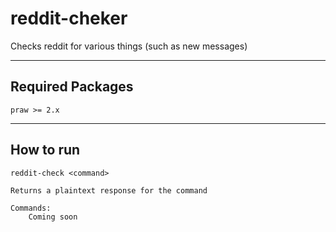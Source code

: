 reddit-cheker
============

Checks reddit for various things (such as new messages)

***

Required Packages
----------------

	praw >= 2.x

***

How to run
----------

	reddit-check <command>
	
	Returns a plaintext response for the command
	
	Commands:
		Coming soon
